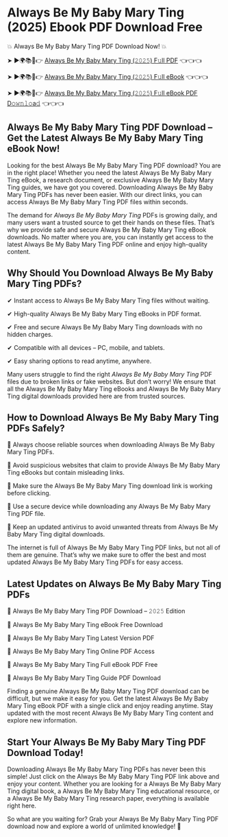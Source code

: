 # Always Be My Baby Mary Ting (2025) Ebook PDF Download Free

💥 Always Be My Baby Mary Ting PDF Download Now! 💥

➤ ►🌍📚📱👉 [Always Be My Baby Mary Ting (𝟸𝟶𝟸𝟻) F𝚞ll PDF](https://getpdf.xyz/always-be-my-baby-mary-ting) 👈👈👈


➤ ►🌍📚📱👉 [Always Be My Baby Mary Ting (𝟸𝟶𝟸𝟻) F𝚞ll eBook](https://getpdf.xyz/always-be-my-baby-mary-ting) 👈👈👈


➤ ►🌍📚📱👉 [Always Be My Baby Mary Ting (𝟸𝟶𝟸𝟻) F𝚞ll eBook PDF D𝚘𝚠𝚗𝚕𝚘a𝚍](https://getpdf.xyz/always-be-my-baby-mary-ting) 👈👈👈


## Always Be My Baby Mary Ting PDF Download – Get the Latest Always Be My Baby Mary Ting eBook Now!

Looking for the best Always Be My Baby Mary Ting PDF download? You are in the right place! Whether you need the latest Always Be My Baby Mary Ting eBook, a research document, or exclusive Always Be My Baby Mary Ting guides, we have got you covered. Downloading Always Be My Baby Mary Ting PDFs has never been easier. With our direct links, you can access Always Be My Baby Mary Ting PDF files within seconds.

The demand for *Always Be My Baby Mary Ting* PDFs is growing daily, and many users want a trusted source to get their hands on these files. That’s why we provide safe and secure Always Be My Baby Mary Ting eBook downloads. No matter where you are, you can instantly get access to the latest Always Be My Baby Mary Ting PDF online and enjoy high-quality content.

## Why Should You Download Always Be My Baby Mary Ting PDFs?

✔ Instant access to Always Be My Baby Mary Ting files without waiting.

✔ High-quality Always Be My Baby Mary Ting eBooks in PDF format.

✔ Free and secure Always Be My Baby Mary Ting downloads with no hidden charges.

✔ Compatible with all devices – PC, mobile, and tablets.

✔ Easy sharing options to read anytime, anywhere.

Many users struggle to find the right *Always Be My Baby Mary Ting* PDF files due to broken links or fake websites. But don’t worry! We ensure that all the Always Be My Baby Mary Ting eBooks and Always Be My Baby Mary Ting digital downloads provided here are from trusted sources.

## How to Download Always Be My Baby Mary Ting PDFs Safely?

📌 Always choose reliable sources when downloading Always Be My Baby Mary Ting PDFs.

📌 Avoid suspicious websites that claim to provide Always Be My Baby Mary Ting eBooks but contain misleading links.

📌 Make sure the Always Be My Baby Mary Ting download link is working before clicking.

📌 Use a secure device while downloading any Always Be My Baby Mary Ting PDF file.

📌 Keep an updated antivirus to avoid unwanted threats from Always Be My Baby Mary Ting digital downloads.

The internet is full of Always Be My Baby Mary Ting PDF links, but not all of them are genuine. That’s why we make sure to offer the best and most updated Always Be My Baby Mary Ting PDFs for easy access.

## Latest Updates on Always Be My Baby Mary Ting PDFs

🔹 Always Be My Baby Mary Ting PDF Download – 𝟸𝟶𝟸𝟻 Edition

🔹 Always Be My Baby Mary Ting eBook Free Download

🔹 Always Be My Baby Mary Ting Latest Version PDF

🔹 Always Be My Baby Mary Ting Online PDF Access

🔹 Always Be My Baby Mary Ting Full eBook PDF Free

🔹 Always Be My Baby Mary Ting Guide PDF Download

Finding a genuine Always Be My Baby Mary Ting PDF download can be difficult, but we make it easy for you. Get the latest Always Be My Baby Mary Ting eBook PDF with a single click and enjoy reading anytime. Stay updated with the most recent Always Be My Baby Mary Ting content and explore new information.

## Start Your Always Be My Baby Mary Ting PDF Download Today!

Downloading Always Be My Baby Mary Ting PDFs has never been this simple! Just click on the Always Be My Baby Mary Ting PDF link above and enjoy your content. Whether you are looking for a Always Be My Baby Mary Ting digital book, a Always Be My Baby Mary Ting educational resource, or a Always Be My Baby Mary Ting research paper, everything is available right here.

So what are you waiting for? Grab your Always Be My Baby Mary Ting PDF download now and explore a world of unlimited knowledge! 🚀